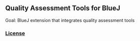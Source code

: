 ## Quality Assessment Tools for BlueJ

Goal: BlueJ extension that integrates quality assessment tools

### [License](LICDENSE.md)
